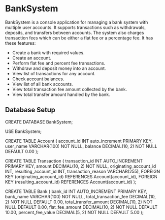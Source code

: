 # BankSystem

BankSystem is a console application for managing a bank system with multiple user accounts. It supports transactions such as withdrawals, deposits, and transfers between accounts. The system also charges transaction fees which can be either a flat fee or a percentage fee.
It has these features:
- Create a bank with required values.
- Create an account.
- Perform flat fee and percent fee transactions.
- Withdraw and deposit money into an account.
- View list of transactions for any account.
- Check account balances.
- View list of all bank accounts.
- View total transaction fee amount collected by the bank.
- View total transfer amount handled by the bank.

## Database Setup

CREATE DATABASE BankSystem;

USE BankSystem;

CREATE TABLE Account (
account_id INT auto_increment PRIMARY KEY,
user_name VARCHAR(100) NOT NULL,
balance DECIMAL(10, 2) NOT NULL DEFAULT 0.00
);

CREATE TABLE Transaction (
    transaction_id INT AUTO_INCREMENT PRIMARY KEY,
    amount DECIMAL(10, 2) NOT NULL,
    originating_account_id INT,
    resulting_account_id INT,
    transaction_reason VARCHAR(255),
    FOREIGN KEY (originating_account_id) REFERENCES Account(account_id),
    FOREIGN KEY (resulting_account_id) REFERENCES Account(account_id)
);

CREATE TABLE Bank (
    bank_id INT AUTO_INCREMENT PRIMARY KEY,
    bank_name VARCHAR(100) NOT NULL,
    total_transaction_fee DECIMAL(10, 2) NOT NULL DEFAULT 0.00,
    total_transfer_amount DECIMAL(10, 2) NOT NULL DEFAULT 0.00,
    flat_fee_amount DECIMAL(10, 2) NOT NULL DEFAULT 10.00,
    percent_fee_value DECIMAL(5, 2) NOT NULL DEFAULT 5.00
);

